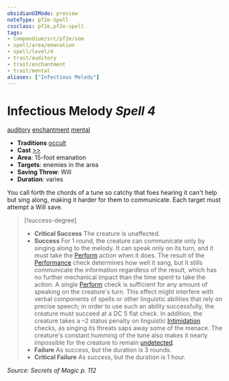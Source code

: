 ```yaml
---
obsidianUIMode: preview
noteType: pf2e-Spell
cssclass: pf2e,pf2e-spell
tags:
- compendium/src/pf2e/som
- spell/area/emanation
- spell/level/4
- trait/auditory
- trait/enchantment
- trait/mental
aliases: ["Infectious Melody"]
---
```

# Infectious Melody *Spell 4*   
[auditory](rules/traits/auditory.md "Auditory Effect Trait")  [enchantment](rules/traits/enchantment.md "Enchantment School Trait")  [mental](rules/traits/mental.md "Mental Effect Trait")  

- **Traditions** [occult](rules/traits/occult.md "Occult Tradition Trait")
- **Cast** [>>](rules/core-rulebook/chapter-9-playing-the-game.md#Actions "Two-Action") 
- **Area**: 15-foot emanation
- **Targets**: enemies in the area
- **Saving Throw**: Will
- **Duration**: varies

You call forth the chords of a tune so catchy that foes hearing it can't help but sing along, making it harder for them to communicate. Each target must attempt a Will save.

> [!success-degree] 
> - **Critical Success** The creature is unaffected.
> - **Success** For 1 round, the creature can communicate only by singing along to the melody. It can speak only on its turn, and it must take the [Perform](rules/actions/perform.md) action when it does. The result of the [Performance](compendium/skills.md#Performance) check determines how well it sang, but it stills communicate the information regardless of the result, which has no further mechanical impact than the time spent to take the action. A single [Perform](rules/actions/perform.md) check is sufficient for any amount of speaking on the creature's turn. This effect might interfere with verbal components of spells or other linguistic abilities that rely on precise speech; in order to use such an ability successfully, the creature must succeed at a DC 5 flat check. In addition, the creature takes a –2 status penalty on linguistic [Intimidation](compendium/skills.md#Intimidation) checks, as singing its threats saps away some of the menace. The creature's constant humming of the tune also makes it nearly impossible for the creature to remain [undetected](rules/conditions.md#Undetected).
> - **Failure** As success, but the duration is 3 rounds.
> - **Critical Failure** As success, but the duration is 1 hour.

*Source: Secrets of Magic p. 112*